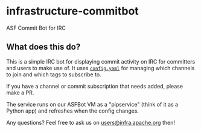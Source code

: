 # infrastructure-commitbot
ASF Commit Bot for IRC

## What does this do?
This is a simple IRC bot for displaying commit activity on IRC for committers and users to make use of.
It uses [`config.yaml`](config.yaml) for managing which channels to join and which tags to subscribe to.

If you have a channel or commit subscription that needs added, please make a PR.

The service runs on our ASFBot VM as a "pipservice" (think of it as a Python app) and refreshes when 
the config changes.

Any questions? Feel free to ask us on users@infra.apache.org then!
